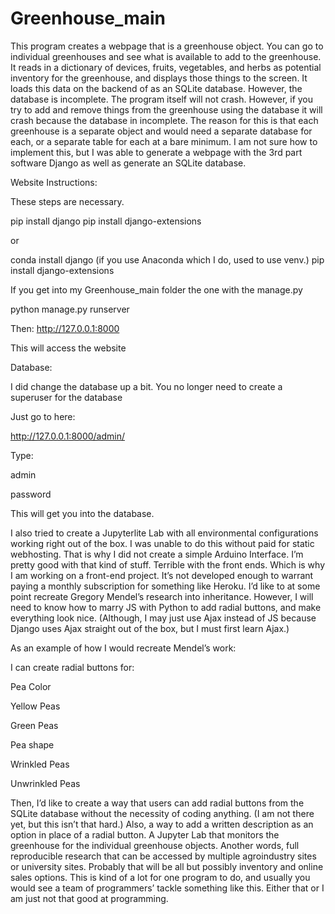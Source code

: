 # Greenhouse_main

This program creates a webpage that is a greenhouse object.
You can go to individual greenhouses and see what is available to add to the greenhouse.
It reads in a dictionary of devices, fruits, vegetables, and herbs as potential inventory for the greenhouse, and displays those things to the screen.
It loads this data on the backend of as an SQLite database.
However, the database is incomplete. The program itself will not crash. However, if you try to add and remove things from the greenhouse using the database it will crash because the database in incomplete.
The reason for this is that each greenhouse is a separate object and would need a separate database for each, or a separate table for each at a bare minimum.
I am not sure how to implement this, but I was able to generate a webpage with the 3rd part software Django as well as generate an SQLite database.

Website Instructions:

These steps are necessary.

pip install django
pip install django-extensions

or 

conda install django (if you use Anaconda which I do, used to use venv.)
pip install django-extensions 

If you get into my Greenhouse_main folder the one with the manage.py

python manage.py runserver

Then: 
http://127.0.0.1:8000

This will access the website

Database:

I did change the database up a bit.
You no longer need to create a superuser for the database

Just go to here:

http://127.0.0.1:8000/admin/

Type:

admin 

password

This will get you into the database.

I also tried to create a Jupyterlite Lab with all environmental configurations working right out of the box.
I was unable to do this without paid for static webhosting. That is why I did not create a simple Arduino Interface. I’m pretty good with that kind of stuff. Terrible with the front ends. Which is why I am working on a front-end project.
It’s not developed enough to warrant paying a monthly subscription for something like Heroku.
I’d like to at some point recreate Gregory Mendel’s research into inheritance. 
However, I will need to know how to marry JS with Python to add radial buttons, and make everything look nice. (Although, I may just use Ajax instead of JS because Django uses Ajax straight out of the box, but I must first learn Ajax.)

As an example of how I would recreate Mendel’s work:

I can create radial buttons for:

Pea Color

Yellow Peas

Green Peas

Pea shape

Wrinkled Peas

Unwrinkled Peas

Then, I’d like to create a way that users can add radial buttons from the SQLite database without the necessity of coding anything. (I am not there yet, but this isn’t that hard.)
Also, a way to add a written description as an option in place of a radial button.
A Jupyter Lab that monitors the greenhouse for the individual greenhouse objects.
Another words, full reproducible research that can be accessed by multiple agroindustry sites or university sites. 
Probably that will be all but possibly inventory and online sales options.
This is kind of a lot for one program to do, and usually you would see a team of programmers’ tackle something like this. Either that or I am just not that good at programming.

